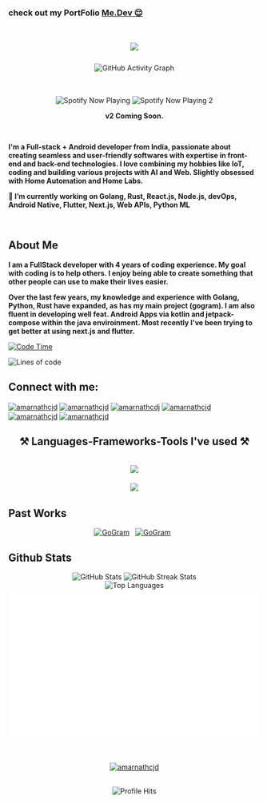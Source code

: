 <div align="r">
<h3><b>check out my PortFolio</b> <a href="https://amarnath.tech">Me.Dev 😌</a></h3>
<h1 align="center"><img src='https://readme-typing-svg.herokuapp.com/?font=Righteous&size=80&center=true&vCenter=true&width=1600&height=140&duration=6000&lines=Hello+There!+%F0%9F%91%8B+I%27m+Amarnath'></h1>
<div align="center">
  <img src="https://github-readme-activity-graph.vercel.app/graph?username=AmarnathCJD&theme=github-compact&height=300" alt="GitHub Activity Graph">
  
  <br/><br/><img src="https://spotify-now-playing-psi-silk.vercel.app/api/current-playing?svg=true" alt="Spotify Now Playing">
  <img src="https://spotifynowplayin.vercel.app/api/spot" alt="Spotify Now Playing 2"><p><b>v2 Coming Soon.</b></p>
</div>
<br/>

<p><b>I'm a Full-stack + Android developer from India, passionate about creating seamless and user-friendly softwares with expertise in front-end and back-end technologies. I love combining my hobbies like IoT, coding and building various projects with AI and Web. Slightly obsessed with Home Automation and Home Labs.

🔭 I’m currently working on Golang, Rust, React.js, Node.js, devOps, Android Native, Flutter, Next.js, Web APIs, Python ML
  </b></p>
<br>

<h2><b>About Me</b></h2>

<p><b>I am a FullStack developer with 4 years of coding experience.
My goal with coding is to help others. I enjoy being able to create something that other people can use to make their lives easier.

Over the last few years, my knowledge and experience with Golang, Python, Rust have expanded, as has my main project (gogram). I am also fluent in developing well feat. Android Apps via kotlin and jetpack-compose within the java enviroinment. Most recently I've been trying to get better at using next.js and flutter.
</b></p>

[![Code Time](https://wakatime.com/badge/user/10d55880-38a5-4eda-91a6-9a041dc78976.svg)](https://wakatime.com/@10d55880-38a5-4eda-91a6-9a041dc78976)

![Lines of code](https://img.shields.io/badge/From%20Hello%20World%20I%27ve%20Written-10.43%20million%20lines%20of%20code-blue)

<h2 align="left"><b>Connect with me:</b></h2>
<p align="left">
<a href="https://codepen.io/amarnathcjd" target="blank"><img align="center" src="https://raw.githubusercontent.com/rahuldkjain/github-profile-readme-generator/master/src/images/icons/Social/codepen.svg" alt="amarnathcjd" height="30" width="40" /></a>
<a href="https://twitter.com/amarnathcjd" target="blank"><img align="center" src="https://raw.githubusercontent.com/rahuldkjain/github-profile-readme-generator/master/src/images/icons/Social/twitter.svg" alt="amarnathcjd" height="30" width="40" /></a>
<a href="https://linkedin.com/in/amarnathcdj" target="blank"><img align="center" src="https://raw.githubusercontent.com/rahuldkjain/github-profile-readme-generator/master/src/images/icons/Social/linked-in-alt.svg" alt="amarnathcdj" height="30" width="40" /></a>
<a href="https://stackoverflow.com/users/amarnathcjd" target="blank"><img align="center" src="https://raw.githubusercontent.com/rahuldkjain/github-profile-readme-generator/master/src/images/icons/Social/stack-overflow.svg" alt="amarnathcjd" height="30" width="40" /></a>
<a href="https://tx.me/roseloverx" target="blank"><img align="center" src="https://img.icons8.com/color/48/telegram-app--v1.png" alt="amarnathcjd" height="40" width="40" /></a>
<a href="mailto:roseloverx@proton.me" target="blank"><img align="center" src="https://img.icons8.com/fluency/48/email-open.png" alt="amarnathcjd" height="40" width="40" /></a>
</p>


<h2 align="center"><b>⚒️ Languages-Frameworks-Tools I've used ⚒️</b></h2>
<br/>
<div align="center">
    <img src="https://skillicons.dev/icons?i=golang,python,rust,typescript,javascript,kotlin,vue,c,nextjs,dotnet" />
    <br/><br/>
    <img src="https://skillicons.dev/icons?i=html,css,tailwindcss,bootstrap,materialui,react,vite,flutter,jquery,threejs,express,fastapi,flask,ktor,graphql,prisma,redis,mongodb,postgres,sqlite,opencv,tensorflow,docker,heroku,netlify,vercel,aws,azure,gcp,cloudflare,nginx,gradle,bash,cypress,selenium,qt,gtk,electron,arduino,java,idea,androidstudio,md&perline=10" />
    <br>
</div>


<div align='center'>
<h2 align="left"><b>Past Works</b></h2>

[![GoGram](https://github-readme-stats-alpha-snowy-32.vercel.app/api/pin/?username=amarnathcjd&repo=gogram&theme=dark&hide_border=true)](https://github.com/amarnathcjd/gogram) &nbsp;
[![GoGram](https://github-readme-stats-alpha-snowy-32.vercel.app/api/pin/?username=amarnathcjd&repo=cloudtorrent&theme=dark&hide_border=true)](https://github.com/amarnathcjd/cloudtorrent) &nbsp;

<h2 align="left"><b>Github Stats</b></h2>

<img src="https://github-readme-stats-alpha-snowy-32.vercel.app/api?username=amarnathcjd&show_icons=true&theme=transparent&hide_border=true&count_private=true&include_all_commits=true" alt="GitHub Stats">
<img src="https://github-readme-streak-stats.herokuapp.com/?user=amarnathcjd&theme=dark&hide_border=true" alt="GitHub Streak Stats"><br/>
<img src="https://github-readme-stats-alpha-snowy-32.vercel.app/api/top-langs/?username=amarnathcjd&theme=dark&include_all_commits=true&count_private=true&layout=compact&langs_count=10&hide_border=true" alt="Top Languages">
<img src="https://raw.githubusercontent.com/amarnathcjd/github-stats/master/generated/overview.svg#gh-dark-mode-only" alt="Github Visual Stats"><br/>
</div>

<div align='center'>
  <br/><br/>
<p><a href="https://www.buymeacoffee.com/amarnathcjd"> <img align="center" src="https://cdn.buymeacoffee.com/buttons/v2/default-yellow.png" height="50" width="210" alt="amarnathcjd" /></a></p><br>
<img alt="Profile Hits" src="https://moe-counter.glitch.me/get/@amarnathcjd">
</div>
</div>
